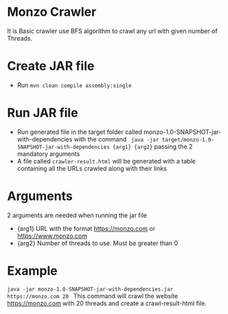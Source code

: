 # Monzo Crawler
It is Basic crawler use BFS algorithm to crawl any url with given number of Threads.

# Create JAR file
- Run `mvn clean compile assembly:single`

# Run JAR file
- Run generated file in the target folder called monzo-1.0-SNAPSHOT-jar-with-dependencies with the command ` java -jar target/monzo-1.0-SNAPSHOT-jar-with-dependencies {arg1} {arg2}` passing the 2 mandatory arguments
- A file called `crawler-result.html` will be generated with a table containing all the URLs crawled along with their links

# Arguments
2 arguments are needed when running the jar file
- {arg1} URL with the format https://monzo.com or https://www.monzo.com
- {arg2} Number of threads to use. Must be greater than 0

# Example
`java -jar monzo-1.0-SNAPSHOT-jar-with-dependencies.jar https://monzo.com 20 `
This command will crawl the website https://monzo.com with 20 threads and create a crawl-result-html file.